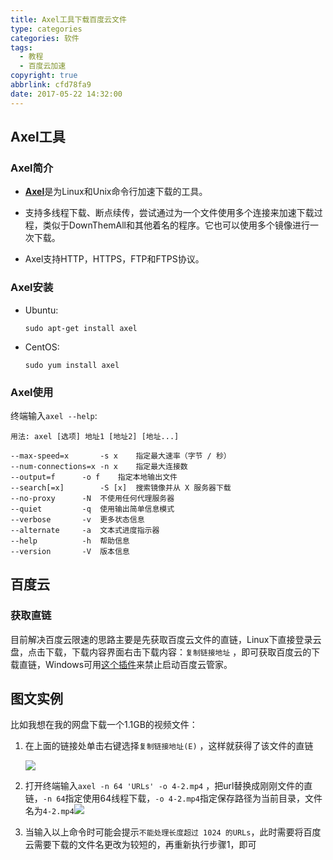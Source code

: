 ```yaml
---
title: Axel工具下载百度云文件
type: categories
categories: 软件
tags:
  - 教程
  - 百度云加速
copyright: true
abbrlink: cfd78fa9
date: 2017-05-22 14:32:00
---
```


## Axel工具
### Axel简介

- [**Axel**](https://github.com/eribertomota/axel)是为Linux和Unix命令行加速下载的工具。

- 支持多线程下载、断点续传，尝试通过为一个文件使用多个连接来加速下载过程，类似于DownThemAll和其他着名的程序。它也可以使用多个镜像进行一次下载。

- Axel支持HTTP，HTTPS，FTP和FTPS协议。

<!-- more -->
### Axel安装

- Ubuntu:

  ```
  sudo apt-get install axel
  ```
- CentOS:

  ```
  sudo yum install axel
  ```

### Axel使用

终端输入`axel --help`:

```
用法: axel [选项] 地址1 [地址2] [地址...]

--max-speed=x		-s x	指定最大速率（字节 / 秒）
--num-connections=x	-n x	指定最大连接数
--output=f		-o f	指定本地输出文件
--search[=x]		-S [x]	搜索镜像并从 X 服务器下载
--no-proxy		-N	不使用任何代理服务器
--quiet			-q	使用输出简单信息模式
--verbose		-v	更多状态信息
--alternate		-a	文本式进度指示器
--help			-h	帮助信息
--version		-V	版本信息

```



## 百度云

### 获取直链

目前解决百度云限速的思路主要是先获取百度云文件的直链，Linux下直接登录云盘，点击下载，下载内容界面右击下载内容：`复制链接地址` ，即可获取百度云的下载直链，Windows可用[这个插件](https://github.com/cloudroc/baidu-nolimit)来禁止启动百度云管家。

## 图文实例

比如我想在我的网盘下载一个1.1GB的视频文件：

1. 在上面的链接处单击右键选择`复制链接地址(E)` ，这样就获得了该文件的直链

   ![](https://ws1.sinaimg.cn/large/ba22af52gy1ffu4ikixrqj20ht04omx9.jpg)

2. 打开终端输入`axel -n 64 'URLs' -o 4-2.mp4` ，把url替换成刚刚文件的直链，`-n 64`指定使用64线程下载，`-o 4-2.mp4`指定保存路径为当前目录，文件名为`4-2.mp4`![](https://ws1.sinaimg.cn/large/ba22af52gy1ffu4jbf6dbj20mq0dlq6i.jpg)

3. 当输入以上命令时可能会提示`不能处理长度超过 1024 的URLs`，此时需要将百度云需要下载的文件名更改为较短的，再重新执行步骤1，即可

